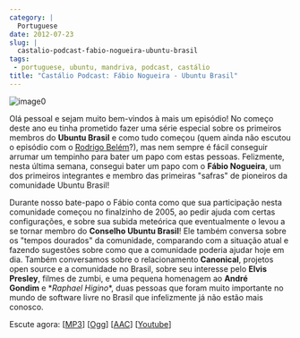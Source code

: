 ```yaml
---
category: |
  Portuguese
date: 2012-07-23
slug: |
  castalio-podcast-fabio-nogueira-ubuntu-brasil
tags:
 - portuguese, ubuntu, mandriva, podcast, castálio
title: "Castálio Podcast: Fábio Nogueira - Ubuntu Brasil"
---
```


![image0](http://media.tumblr.com/tumblr_m2jf6aE8Ic1r7yex1.jpg)

Olá pessoal e sejam muito bem-vindos à mais um episódio! No começo deste
ano eu tinha prometido fazer uma série especial sobre os primeiros
membros do **Ubuntu Brasil** e como tudo começou (quem ainda não escutou
o episódio com o [Rodrigo
Belém](http://www.castalio.info/rodrigo-belem-ubuntu-brasil/)?), mas nem
sempre é fácil conseguir arrumar um tempinho para bater um papo com
estas pessoas. Felizmente, nesta última semana, consegui bater um papo
com o **Fábio Nogueira**, um dos primeiros integrantes e membro das
primeiras "safras" de pioneiros da comunidade Ubuntu Brasil!

Durante nosso bate-papo o Fábio conta como que sua participação nesta
comunidade começou no finalzinho de 2005, ao pedir ajuda com certas
configurações, e sobre sua subida meteórica que eventualmente o levou a
se tornar membro do **Conselho Ubuntu Brasil**! Ele também conversa
sobre os "tempos dourados" da comunidade, comparando com a situação
atual e fazendo sugestões sobre como que a comunidade poderia ajudar
hoje em dia. Também conversamos sobre o relacionamento **Canonical**,
projetos open source e a comunidade no Brasil, sobre seu interesse
pelo **Elvis Presley**, filmes de zumbi, e uma pequena homenagem
ao **André Gondim** e \**Raphael Higino*\*, duas pessoas que foram muito
importante no mundo de software livre no Brasil que infelizmente já não
estão mais conosco.

Escute agora:
\[[MP3](http://www.castalio.gnulinuxbrasil.org/castalio-podcast-41.mp3)\]
\[[Ogg](http://www.castalio.gnulinuxbrasil.org/castalio-podcast-41.ogg)\]
\[[AAC](http://www.castalio.gnulinuxbrasil.org/castalio-podcast-41.m4a)\]
\[[Youtube](http://www.youtube.com/watch?v=Dgf8Bvn8tYI)\]
